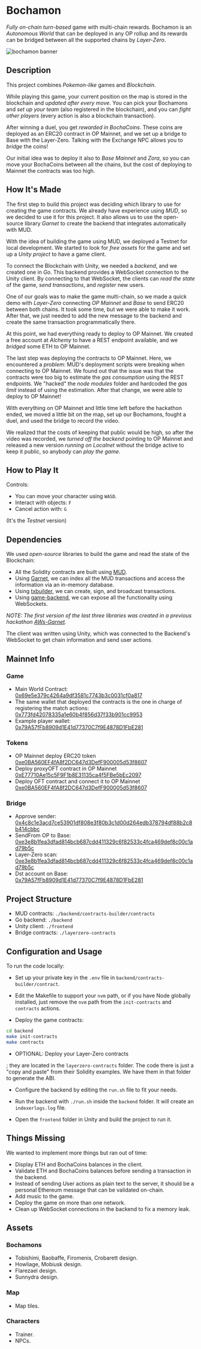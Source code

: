 # Bochamon

_Fully on-chain turn-based_ game with multi-chain rewards. Bochamon is an _Autonomous World_ that can be deployed in any OP rollup and its rewards can be bridged between all the supported chains by _Layer-Zero_.

![bochamon banner](banner.png)

## Description

This project combines _Pokemon-like_ games and _Blockchain_.

While playing this game, your current position on the map is stored in the blockchain and _updated after every move_. You can pick your Bochamons and _set up your team_ (also registered in the blockchain), and you can _fight other players_ (every action is also a blockchain transaction).

After winning a duel, you get _rewarded in BochaCoins_. These coins are deployed as an ERC20 contract in OP Mainnet, and we set up a bridge to Base with the Layer-Zero. Talking with the Exchange NPC allows you to _bridge_ the coins!

Our initial idea was to deploy it also to _Base Mainnet_ and _Zora_, so you can move your BochaCoins between all the chains, but the cost of deploying to Mainnet the contracts was too high.

## How It's Made

The first step to build this project was deciding which library to use for creating the game contracts. We already have experience using _MUD_, so we decided to use it for this project. It also allows us to use the open-source library _Garnet_ to create the backend that integrates automatically with MUD.

With the idea of building the game using MUD, we deployed a Testnet for local development. We started to look for _free assets_ for the game and set up a _Unity project_ to have a game client.

To connect the Blockchain with Unity, we needed a _backend_, and we created one in _Go_. This backend provides a WebSocket connection to the Unity client. By connecting to that WebSocket, the clients can _read the state_ of the game, _send transactions_, and _register_ new users.

One of our goals was to make the game multi-chain, so we made a quick demo with _Layer-Zero_ connecting _OP Mainnet_ and _Base_ to send ERC20 between both chains. It took some time, but we were able to make it work. After that, we just needed to add the new message to the backend and create the same transaction programmatically there.

At this point, we had everything ready to deploy to OP Mainnet. We created a free account at _Alchemy_ to have a REST endpoint available, and we _bridged_ some ETH to OP Mainnet.

The last step was deploying the contracts to OP Mainnet. Here, we encountered a _problem_: MUD's deployment scripts were breaking when connecting to OP Mainnet. We found out that the issue was that the contracts were too big to estimate the _gas consumption_ using the REST endpoints. We "hacked" the _node modules_ folder and hardcoded the _gas limit_ instead of using the estimation. After that change, we were able to deploy to OP Mainnet!

With everything on OP Mainnet and little time left before the hackathon ended, we moved a little bit on the map, set up our Bochamons, fought a duel, and used the bridge to record the video.

We realized that the costs of keeping that public would be high, so after the video was recorded, we _turned off the backend_ pointing to OP Mainnet and released a new version _running on Localnet_ without the bridge active to keep it public, so anybody can _play the game_.

## How to Play It

Controls:

- You can move your character using `WASD`.
- Interact with objects: `F`
- Cancel action with: `G`

 (It's the _Testnet_ version)

## Dependencies

We used _open-source_ libraries to build the game and read the state of the Blockchain:

- All the Solidity contracts are built using [MUD](https://github.com/latticexyz/mud).
- Using [Garnet](https://github.com/bocha-io/garnet), we can index all the MUD transactions and access the information via an in-memory database.
- Using [txbuilder](https://github.com/bocha-io/txbuilder), we can create, sign, and broadcast transactions.
- Using [game-backend](https://github.com/bocha-io/game-backend), we can expose all the functionality using WebSockets.

_NOTE: The first version of the last three libraries was created in a previous hackathon [AWs-Garnet](https://ethglobal.com/showcase/garnet-bkgrp)._

The client was written using Unity, which was connected to the Backend's WebSocket to get chain information and send user actions.

## Mainnet Info

### Game

- Main World Contract: [0x69e5e379c4264a9df3581c7743b3c0031cf0a817](https://optimistic.etherscan.io/address/0x69e5e379c4264a9df3581c7743b3c0031cf0a817)
- The same wallet that deployed the contracts is the one in charge of registering the match actions: [0x773fd42078335a1e60b4f856d37f33b901cc9953](https://optimistic.etherscan.io/address/0x773fd42078335a1e60b4f856d37f33b901cc9953)
- Example player wallet: [0x79A57fFb8909d1E41d77370C7f9E4878D1FbE281](https://optimistic.etherscan.io/address/0x79A57fFb8909d1E41d77370C7f9E4878D1FbE281)

### Tokens

- OP Mainnet deploy ERC20 token [0xe0BA560EF4fA8f2DC647d3DefF900005d53f8607](https://optimistic.etherscan.io/address/0xe0BA560EF4fA8f2DC647d3DefF900005d53f8607)
- Deploy proxyOFT contract in OP Mainnet [0xE77710Ae15c5F9F1b8E31135ca4f5FBe5bEc2097](https://optimistic.etherscan.io/address/0xE77710Ae15c5F9F1b8E31135ca4f5FBe5bEc2097)
- Deploy OFT contract and connect it to OP Mainnet [0xe0BA560EF4fA8f2DC647d3DefF900005d53f8607](https://basescan.org/address/0xe0ba560ef4fa8f2dc647d3deff900005d53f8607)

### Bridge

- Approve sender: [0x4c8c1e3acd7ce53901df808e3f80b3c1d00d264edb378794df88b2c8b414cbbc](https://optimistic.etherscan.io/tx/0x4c8c1e3acd7ce53901df808e3f80b3c1d00d264edb378794df88b2c8b414cbbc)
- SendFrom OP to Base: [0xe3e8b1fea3dfad814bcb687cdd411329c6f82533c4fca469def8c00c1ad79b5c](https://optimistic.etherscan.io/tx/0xe3e8b1fea3dfad814bcb687cdd411329c6f82533c4fca469def8c00c1ad79b5c)
- Layer-Zero scan: [0xe3e8b1fea3dfad814bcb687cdd411329c6f82533c4fca469def8c00c1ad79b5c](https://layerzeroscan.com/111/address/0xe77710ae15c5f9f1b8e31135ca4f5fbe5bec2097/message/184/address/0xe0ba560ef4fa8f2dc647d3deff900005d53f8607/nonce/3)
- Dst account on Base: [0x79A57fFb8909d1E41d77370C7f9E4878D1FbE281](https://basescan.org/address/0x79A57fFb8909d1E41d77370C7f9E4878D1FbE281)

## Project Structure

- MUD contracts: `./backend/contracts-builder/contracts`
- Go backend: `./backend`
- Unity client: `./frontend`
- Bridge contracts: `./layerzero-contracts`

## Configuration and Usage

To run the code locally:

- Set up your private key in the `.env` file in `backend/contracts-builder/contract`.

- Edit the Makefile to support your `nvm` path, or if you have Node globally installed, just remove the `nvm` path from the `init-contracts` and `contracts` actions.

- Deploy the game contracts:

```sh
cd backend
make init-contracts
make contracts
```

- OPTIONAL: Deploy your Layer-Zero contracts

; they are located in the `layerzero-contracts` folder. The code there is just a "copy and paste" from their Solidity examples. We have them in that folder to generate the ABI.

- Configure the backend by editing the `run.sh` file to fit your needs.

- Run the backend with `./run.sh` inside the `backend` folder. It will create an `indexerlogs.log` file.

- Open the `frontend` folder in Unity and build the project to run it.

## Things Missing

We wanted to implement more things but ran out of time:

- Display ETH and BochaCoins balances in the client.
- Validate ETH and BochaCoins balances before sending a transaction in the backend.
- Instead of sending User actions as plain text to the server, it should be a personal Ethereum message that can be validated on-chain.
- Add music to the game.
- Deploy the game on more than one network.
- Clean up WebSocket connections in the backend to fix a memory leak.

## Assets

### Bochamons

- Tobishimi, Baobaffe, Firomenis, Crobarett design.
- Howliage, Mobiusk design.
- Flarezael design.
- Sunnydra design.

### Map

- Map tiles.

### Characters

- Trainer.
- NPCs.
